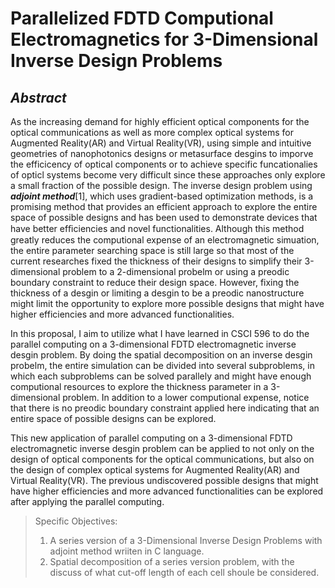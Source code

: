 # Parallelized FDTD Computional Electromagnetics for 3-Dimensional Inverse Design Problems

## _Abstract_

As the increasing demand for highly efficient optical components for the optical communications as well as more complex optical systems for Augmented Reality(AR) and Virtual Reality(VR), using simple and intuitive geometries of nanophotonics designs or metasurface desgins to imporve the efficicency of optical components or to achieve specific funcationalies of opticl systems become very difficult since these approaches only explore a small fraction of the possible design. The inverse design problem using **_adjoint method_**[1], which uses gradient-based optimization methods, is a promising method that provides an efficient approach to explore the entire space of possible designs and has been used to demonstrate devices that have better efﬁciencies and novel functionalities. Although this method greatly reduces the computional expense of an electromagnetic simuation, the entire parameter searching space is still large so that most of the current researches fixed the thickness of their designs to simplify their 3-dimensional problem to a 2-dimensional probelm or using a preodic boundary constraint to reduce their design space. However, fixing the thickness of a desgin or limiting a desgin to be a preodic nanostructure might limit the opportunity to explore more possible designs that might have higher efficiencies and more advanced functionalities. 

In this proposal, I aim to utilize what I have learned in CSCI 596 to do the parallel computing on a 3-dimensional FDTD electromagnetic inverse desgin problem. By doing the spatial decomposition on an inverse desgin probelm, the entire simulation can be divided into several subproblems, in which each subproblems can be solved parallely and might have enough computional resources to explore the thickness parameter in a 3-dimensional problem. In addition to a lower computional expense, notice that there is no preodic boundary constraint applied here indicating that an entire space of possible designs can be explored. 

This new application of parallel computing on a 3-dimensional FDTD electromagnetic inverse desgin problem can be applied to not only on the design of optical components for the optical communications, but also on the design of complex optical systems for Augmented Reality(AR) and Virtual Reality(VR). The previous undiscovered possible designs that might have higher efficiencies and more advanced functionalities can be explored after applying the parallel computing. 

> Specific Objectives:
> 1. A series version of a 3-Dimensional Inverse Design Problems with adjoint method wriiten in C language.
> 2. Spatial decomposition of a series version problem, with the discuss of what cut-off length of each cell shoule be considered.



